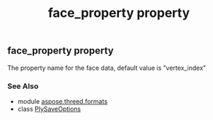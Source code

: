 ﻿---
title: face_property property
second_title: Aspose.3D for Python via .NET API References
description: 
type: docs
weight: 50
url: /python-net/aspose.threed.formats/plysaveoptions/face_property/
is_root: false
---

## face_property property


The property name for the face data, default value is "vertex_index"

### See Also
* module [aspose.threed.formats](../../)
* class [PlySaveOptions](/3d/python-net/aspose.threed.formats/plysaveoptions)
